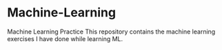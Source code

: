 # Machine-Learning
Machine Learning Practice
This repository contains the machine learning exercises I have done while learning ML.
